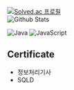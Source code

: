 <!--[![코드트리|실력진단-cheimbus](https://banner.codetree.ai/v1/banner/cheimbus)](https://www.codetree.ai/profiles/cheimbus)-->
[![Solved.ac
프로필](http://mazassumnida.wtf/api/v2/generate_badge?boj=siuh0403)](https://solved.ac/siuh0403)  
![Github Stats](https://github-readme-stats.vercel.app/api?username=cheimbus&show_icons=true&count_private=true&hide_border=true)

![Java](https://img.shields.io/badge/-Java-007396?style=for-the-badge&logo={java}&logoColor={white})
![JavaScript](https://img.shields.io/badge/-JavaScript-F7DF1E?style=for-the-badge&logo=JavaScript&logoColor=white)


## Certificate 
- 정보처리기사
- SQLD
